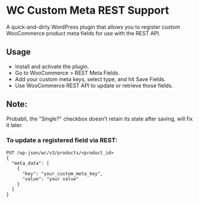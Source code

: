 # WC Custom Meta REST Support
A quick-and-dirty WordPress plugin that allows you to register custom WooCommerce product meta fields for use with the REST API.

## Usage
- Install and activate the plugin.
- Go to WooCommerce > REST Meta Fields.
- Add your custom meta keys, select type, and hit Save Fields.
- Use WooCommerce REST API to update or retrieve those fields.

## Note: 
Probabli, the "Single?" checkbox doesn’t retain its state after saving, will fix it later.

### To update a registered field via REST:
```
PUT /wp-json/wc/v3/products/<product_id>
{
  "meta_data": [
    {
      "key": "your_custom_meta_key",
      "value": "your value"
    }
  ]
}
```
